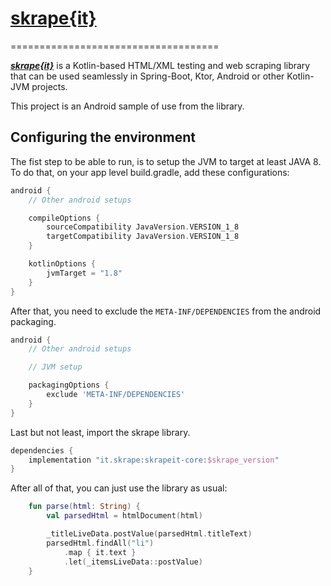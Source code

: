 
# [skrape{it}](https://docs.skrape.it)
====================================

_**[skrape{it}](http://www.skrape.it)**_ is a Kotlin-based HTML/XML testing and web scraping library
that can be used seamlessly in Spring-Boot, Ktor, Android or other Kotlin-JVM projects.

This project is an Android sample of use from the library.

## Configuring the environment

The fist step to be able to run, is to setup the JVM to target at least JAVA 8.
To do that, on your app level build.gradle, add these configurations:

```gradle
android {
    // Other android setups

    compileOptions {
        sourceCompatibility JavaVersion.VERSION_1_8
        targetCompatibility JavaVersion.VERSION_1_8
    }

    kotlinOptions {
        jvmTarget = "1.8"
    }
}
```

After that, you need to exclude the `META-INF/DEPENDENCIES` from the android packaging.

```gradle
android {
    // Other android setups

    // JVM setup

    packagingOptions {
        exclude 'META-INF/DEPENDENCIES'
    }
}
```

Last but not least, import the skrape library.

```gradle
dependencies {
    implementation "it.skrape:skrapeit-core:$skrape_version"
}
```

After all of that, you can just use the library as usual:

```kotlin
    fun parse(html: String) {
        val parsedHtml = htmlDocument(html)

        _titleLiveData.postValue(parsedHtml.titleText)
        parsedHtml.findAll("li")
            .map { it.text }
            .let(_itemsLiveData::postValue)
    }
```
